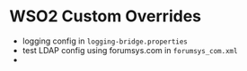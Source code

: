# WSO2 Custom Overrides

- logging config in `logging-bridge.properties`
- test LDAP config using forumsys.com in `forumsys_com.xml`
- 

